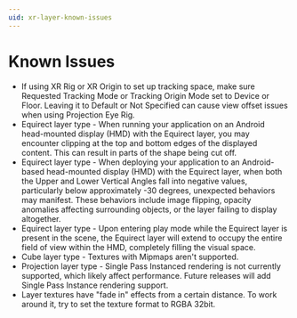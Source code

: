 ```yaml
---
uid: xr-layer-known-issues
---
```


# Known Issues
 
* If using XR Rig or XR Origin to set up tracking space, make sure Requested Tracking Mode or Tracking Origin Mode set to Device or Floor. Leaving it to Default or Not Specified can cause view offset issues when using Projection Eye Rig.
* Equirect layer type - When running your application on an Android head-mounted display (HMD) with the Equirect layer, you may encounter clipping at the top and bottom edges of the displayed content. This can result in parts of the shape being cut off.
* Equirect layer type - When deploying your application to an Android-based head-mounted display (HMD) with the Equirect layer, when both the Upper and Lower Vertical Angles fall into negative values, particularly below approximately -30 degrees, unexpected behaviors may manifest. These behaviors include image flipping, opacity anomalies affecting surrounding objects, or the layer failing to display altogether.
* Equirect layer type - Upon entering play mode while the Equirect layer is present in the scene, the Equirect layer will extend to occupy the entire field of view within the HMD, completely filling the visual space.
* Cube layer type - Textures with Mipmaps aren't supported.
* Projection layer type - Single Pass Instanced rendering is not currently supported, which likely affect performance. Future releases will add Single Pass Instance rendering support.
* Layer textures have "fade in" effects from a certain distance. To work around it, try to set the texture format to RGBA 32bit.